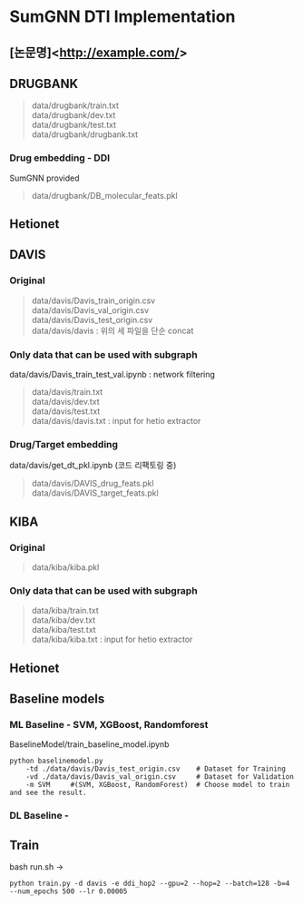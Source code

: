 
SumGNN DTI Implementation
========================
[논문명]<<http://example.com/>>
----------------------------


## DRUGBANK
> data/drugbank/train.txt  
> data/drugbank/dev.txt  
> data/drugbank/test.txt  
> data/drugbank/drugbank.txt

### Drug embedding - DDI
SumGNN provided
> data/drugbank/DB_molecular_feats.pkl

## Hetionet


## DAVIS
### Original
> data/davis/Davis_train_origin.csv  
> data/davis/Davis_val_origin.csv  
> data/davis/Davis_test_origin.csv  
> data/davis/davis : 위의 세 파일을 단순 concat  

### Only data that can be used with subgraph 
data/davis/Davis_train_test_val.ipynb : network filtering
> data/davis/train.txt  
> data/davis/dev.txt  
> data/davis/test.txt  
> data/davis/davis.txt : input for hetio extractor  

### Drug/Target embedding
data/davis/get_dt_pkl.ipynb (코드 리팩토링 중)
> data/davis/DAVIS_drug_feats.pkl  
> data/davis/DAVIS_target_feats.pkl

## KIBA
### Original
> data/kiba/kiba.pkl

### Only data that can be used with subgraph 
> data/kiba/train.txt  
> data/kiba/dev.txt  
> data/kiba/test.txt  
> data/kiba/kiba.txt : input for hetio extractor


## Hetionet


## Baseline models
### ML Baseline - SVM, XGBoost, Randomforest
BaselineModel/train_baseline_model.ipynb  

```
python baselinemodel.py 
    -td ./data/davis/Davis_test_origin.csv    # Dataset for Training  
    -vd ./data/davis/Davis_val_origin.csv     # Dataset for Validation  
    -m SVM     #(SVM, XGBoost, RandomForest)  # Choose model to train and see the result. 
```

### DL Baseline - 

## Train
bash run.sh ->
```
python train.py -d davis -e ddi_hop2 --gpu=2 --hop=2 --batch=128 -b=4 --num_epochs 500 --lr 0.00005 
```
